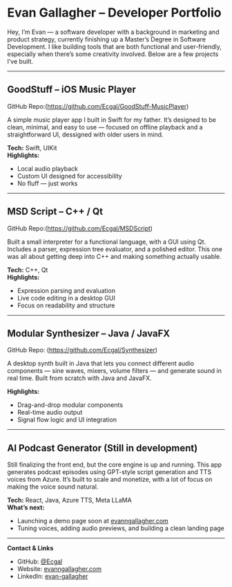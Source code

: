 # Evan Gallagher – Developer Portfolio

Hey, I’m Evan — a software developer with a background in marketing and product strategy, currently finishing up a Master’s Degree in Software Development. I like building tools that are both functional and user-friendly, especially when there’s some creativity involved. Below are a few projects I’ve built.

---

## GoodStuff – iOS Music Player  
GitHub Repo:(https://github.com/Ecgal/GoodStuff-MusicPlayer)

A simple music player app I built in Swift for my father. It’s designed to be clean, minimal, and easy to use — focused on offline playback and a straightforward UI, dessigned with older users in mind.

**Tech:** Swift, UIKit  
**Highlights:**
- Local audio playback
- Custom UI designed for accessibility
- No fluff — just works

---

## MSD Script – C++ / Qt 
GitHub Repo:(https://github.com/Ecgal/MSDScript)

Built a small interpreter for a functional language, with a GUI using Qt. Includes a parser, expression tree evaluator, and a polished editor. This one was all about getting deep into C++ and making something actually usable.

**Tech:** C++, Qt  
**Highlights:**
- Expression parsing and evaluation
- Live code editing in a desktop GUI
- Focus on readability and structure

---

## Modular Synthesizer – Java / JavaFX  
GitHub Repo: (https://github.com/Ecgal/Synthesizer)

A desktop synth built in Java that lets you connect different audio components — sine waves, mixers, volume filters — and generate sound in real time. Built from scratch with Java and JavaFX.

**Highlights:**
- Drag-and-drop modular components
- Real-time audio output
- Signal flow logic and UI integration

---

## AI Podcast Generator (Still in development) 
Still finalizing the front end, but the core engine is up and running. This app generates podcast episodes using GPT-style script generation and TTS voices from Azure. It’s built to scale and monetize, with a lot of focus on making the voice sound natural.

**Tech:** React, Java, Azure TTS, Meta LLaMA  
**What’s next:**
- Launching a demo page soon at [evanngallagher.com](https://www.evanngallagher.com)
- Tuning voices, adding audio previews, and building a clean landing page

---

**Contact & Links**  
- GitHub: [@Ecgal](https://github.com/Ecgal)  
- Website: [evanngallagher.com](https://www.evanngallagher.com)  
- LinkedIn: [evan-gallagher](https://www.linkedin.com/in/evan-gallagher-912428148)  

<!--
**Ecgal/Ecgal** is a ✨ _special_ ✨ repository because its `README.md` (this file) appears on your GitHub profile.

Here are some ideas to get you started:

- 🔭 I’m currently working on ...
- 🌱 I’m currently learning ...
- 👯 I’m looking to collaborate on ...
- 🤔 I’m looking for help with ...
- 💬 Ask me about ...
- 📫 How to reach me: ...
- 😄 Pronouns: ...
- ⚡ Fun fact: ...
-->
